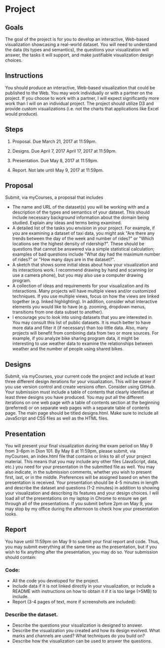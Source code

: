 # Project

## Goals
The goal of the project is for you to develop an interactive, Web-based visualization showcasing a real-world dataset. You will need to understand the data (its types and semantics), the questions your visualization will answer, the tasks it will support, and make justifiable visualization design choices.

## Instructions
You should produce an interactive, Web-based visualization that could be published to the Web. You may work individually or with a partner on the project. If you choose to work with a partner, I will expect significantly more work than I will on an individual project. The project should utilize D3 and provide custom visualizations (i.e. not the charts that applications like Excel would produce).

## Steps
1. Proposal. Due March 21, 2017 at 11:59pm.

2. Designs. Due April 7, 2017 April 17, 2017 at 11:59pm.

3. Presentation. Due May 8, 2017 at 11:59pm.

4. Report. Not late until May 9, 2017 at 11:59pm.

## Proposal
Submit, via myCourses, a proposal that includes

- The name and URL of the dataset(s) you will be working with and a description of the types and semantics of your dataset. This should include necessary background information about the domain being studied. Explain any ideas and terms being examined.
- A detailed list of the tasks you envision in your project. For example, if you are examining a dataset of taxi data, you might ask "Are there any trends between the day of the week and number of rides?" or "Which locations see the highest density of ridership?". These should be questions that cannot be answered via a simple statistical calculation; examples of bad questions include "What day had the maximum number of rides?" or "How many days are in the dataset?".
- A sketch that shows some initial ideas about how your visualization and its interactions work. I recommend drawing by hand and scanning (or use a camera phone), but you may also use a computer drawing program.
- A collection of ideas and requirements for your visualization and its interactions. Many projects will have multiple views and/or customized techniques. If you use multiple views, focus on how the views are linked together (e.g. linked highlighting). In addition, consider what interactive elements you would like to have (e.g. zooming, dropdown menus, transitions from one data subset to another).
- I encourage you to look into using datasets that you are interested in. You may consult this list of public datasets. It is much better to have more data and filter it (if necessary) than too little data. Also, many projects will benefit from combining data from two or more sources. For example, if you analyze bike sharing program data, it might be interesting to use weather data to examine the relationships between weather and the number of people using shared bikes.

## Designs
Submit, via myCourses, your current code the project and include at least three different design iterations for your visualization. This will be easier if you use version control and create versions often. Consider using GitHub. Your submission must include a table of contents that clearly identifies at least three designs you have produced. You may put all the different iterations on one web page with a table of contents section at the beginning (preferred) or on separate web pages with a separate table of contents page. The main page should be titled designs.html. Make sure to include all JavaScript and CSS files as well as the HTML files.

## Presentation
You will present your final visualization during the exam period on May 9 from 3-6pm in Dion 101. By May 8 at 11:59pm, please submit, via myCourses, an index.html file that contains or links to all of your project material. This means that you may include any other files (JavaScript, data, etc.) you need for your presentation in the submitted file as well. You may also indicate, in the submission comments, whether you wish to present first, last, or in the middle. Preferences will be assigned based on when the presentation is received. Your presentation should be 4-5 minutes in length and describe the dataset and questions (1-2 minutes) in addition to showing your visualization and describing its features and your design choices. I will load all of the presentations on my laptop in Chrome to ensure we get through all of the presentations. If you submit before 2pm on May 9, you may stop by my office during the afternoon to check how your presentation looks.

## Report
You have until 11:59pm on May 9 to submit your final report and code. Thus, you may submit everything at the same time as the presentation, but if you wish to fix anything after the presentation, you may do so. Your submission should contain:

### Code:

- All the code you developed for the project.
- Include data if it is not linked directly in your visualization, or include a README with instructions on how to obtain it if it is too large (>5MB) to include.
- Report (3-4 pages of text, more if screenshots are included):

### Describe the dataset.
- Describe the questions your visualization is designed to answer.
- Describe the visualization you created and how its design evolved. What marks and channels are used? What techniques do you build on?
- Describe how the visualization can be used to answer the questions.
